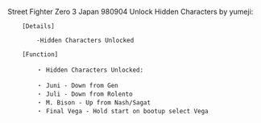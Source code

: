 Street Fighter Zero 3 Japan 980904 Unlock Hidden Characters by yumeji:

        [Details]

            -Hidden Characters Unlocked

        [Function]

            ・ Hidden Characters Unlocked:

            ・ Juni - Down from Gen
            ・ Juli - Down from Rolento
            ・ M. Bison - Up from Nash/Sagat
            ・ Final Vega - Hold start on bootup select Vega
